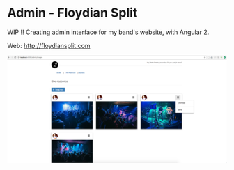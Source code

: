 # Admin - Floydian Split

WIP !!
Creating admin interface for my band's website, with Angular 2.

Web: http://floydiansplit.com

<img src="https://github.com/VickoFranic/admin-floydiansplit/blob/master/screenshot.png?raw=true" />
